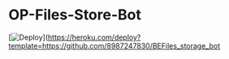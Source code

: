 # OP-Files-Store-Bot


[![Deploy](https://www.herokucdn.com/deploy/button.svg)](https://heroku.com/deploy?template=https://github.com/8987247830/BEFiles_storage_bot
